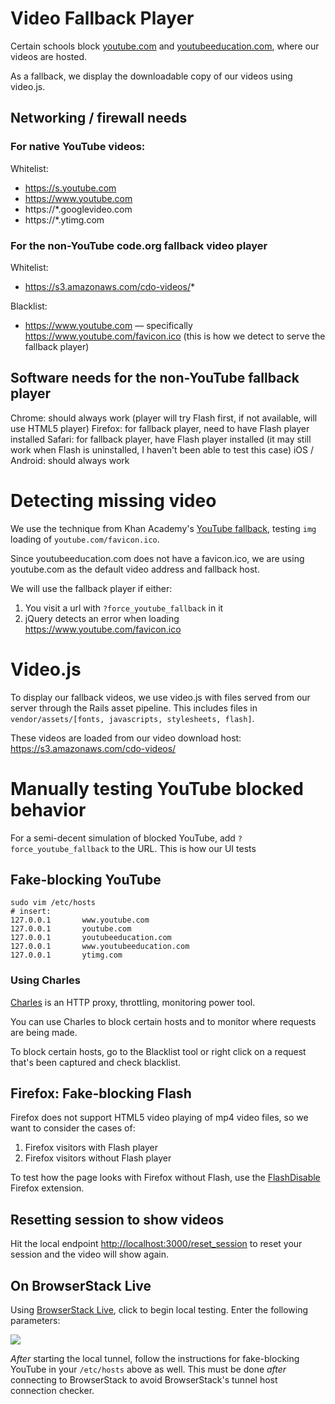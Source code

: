 # Video Fallback Player

Certain schools block [youtube.com](http://youtube.com) and [youtubeeducation.com](http://youtubeeducation.com), where our videos are hosted.

As a fallback, we display the downloadable copy of our videos using video.js.

## Networking / firewall needs

### For native YouTube videos:

Whitelist:

* https://s.youtube.com
* https://www.youtube.com
* https://*.googlevideo.com
* https://*.ytimg.com

### For the non-YouTube code.org fallback video player

Whitelist:

* https://s3.amazonaws.com/cdo-videos/*

Blacklist:

* https://www.youtube.com — specifically https://www.youtube.com/favicon.ico (this is how we detect to serve the fallback player)

## Software needs for the non-YouTube fallback player

Chrome: should always work (player will try Flash first, if not available, will use HTML5 player)
Firefox: for fallback player, need to have Flash player installed
Safari: for fallback player, have Flash player installed (it may still work when Flash is uninstalled, I haven't been able to test this case)
iOS / Android: should always work

# Detecting missing video

We use the technique from Khan Academy's [YouTube fallback](http://code.google.com/p/khanacademy/issues/detail?id=13721), testing `img` loading of `youtube.com/favicon.ico`.

Since youtubeeducation.com does not have a favicon.ico, we are using youtube.com as the default video address and fallback host. 

We will use the fallback player if either:

1. You visit a url with `?force_youtube_fallback` in it
2. jQuery detects an error when loading https://www.youtube.com/favicon.ico

# Video.js

To display our fallback videos, we use video.js with files served from our server through the Rails asset pipeline. This includes files in `vendor/assets/[fonts, javascripts, stylesheets, flash]`.

These videos are loaded from our video download host: https://s3.amazonaws.com/cdo-videos/

# Manually testing YouTube blocked behavior

For a semi-decent simulation of blocked YouTube, add `?force_youtube_fallback` to the URL. This is how our UI tests 

## Fake-blocking YouTube

```
sudo vim /etc/hosts
# insert:
127.0.0.1       www.youtube.com
127.0.0.1       youtube.com
127.0.0.1       youtubeeducation.com
127.0.0.1       www.youtubeeducation.com
127.0.0.1       ytimg.com
```

### Using Charles

[Charles](http://www.charlesproxy.com/) is an HTTP proxy, throttling, monitoring power tool.

You can use Charles to block certain hosts and to monitor where requests are being made.

To block certain hosts, go to the Blacklist tool or right click on a request that's been captured and check blacklist.

## Firefox: Fake-blocking Flash

Firefox does not support HTML5 video playing of mp4 video files, so we want to consider the cases of:

1. Firefox visitors with Flash player
2. Firefox visitors without Flash player

To test how the page looks with Firefox without Flash, use the [FlashDisable](https://addons.mozilla.org/en-US/firefox/addon/flashdisable/) Firefox extension.

## Resetting session to show videos

Hit the local endpoint [http://localhost:3000/reset_session](http://localhost:3000/reset_session) to reset your session and the video will show again.

## On BrowserStack Live

Using [BrowserStack Live](http://www.browserstack.com/start), click to begin local testing. Enter the following parameters:

![](http://i.imgur.com/mzocimK.png)

*After* starting the local tunnel, follow the instructions for fake-blocking YouTube in your `/etc/hosts` above as well. This must be done *after* connecting to BrowserStack to avoid BrowserStack's tunnel host connection checker.
